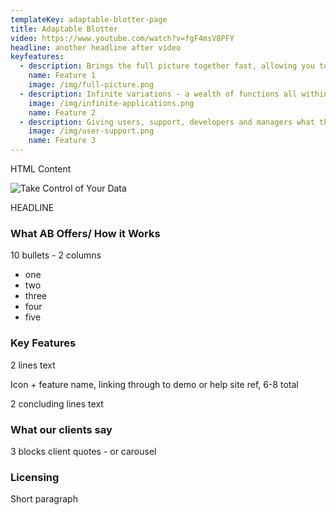 ```yaml
---
templateKey: adaptable-blotter-page
title: Adaptable Blotter
video: https://www.youtube.com/watch?v=fgF4msV8PFY
headline: another headline after video
keyfeatures:
  - description: Brings the full picture together fast, allowing you to focus on getting more out of your data
    name: Feature 1
    image: /img/full-picture.png
  - description: Infinite variations - a wealth of functions all within a single solution
    image: /img/infinite-applications.png
    name: Feature 2
  - description: Giving users, support, developers and managers what they need time and again
    image: /img/user-support.png
    name: Feature 3
---
```


HTML Content

![](/img/overview-html5-cover.png 'Take Control of Your Data')

HEADLINE

### What AB Offers/ How it Works

10 bullets - 2 columns

- one
- two
- three
- four
- five

### Key Features

2 lines text

Icon + feature name, linking through to demo or help site ref, 6-8 total

2 concluding lines text

### What our clients say

3 blocks client quotes - or carousel

### Licensing

Short paragraph

###
